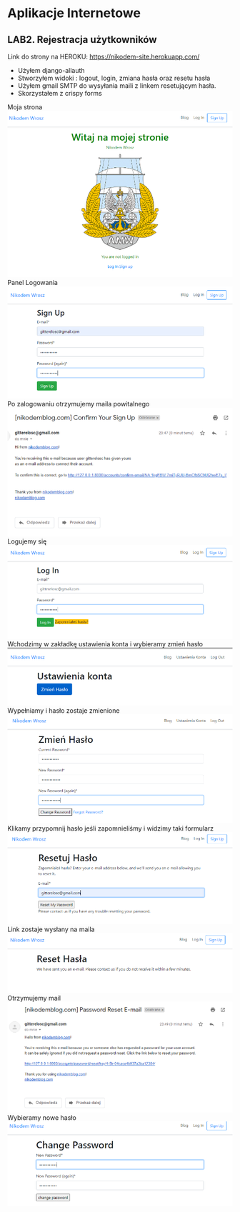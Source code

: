 # Aplikacje Internetowe

## LAB2. Rejestracja użytkowników
Link do strony na HEROKU:
https://nikodem-site.herokuapp.com/

- Użyłem django-allauth
- Stworzyłem widoki : logout, login, zmiana hasła oraz resetu hasła
- Użyłem gmail SMTP do wysyłania maili z linkem resetującym hasła.
- Skorzystałem z crispy forms

Moja strona
  ![strona głóna](/scr/1.PNG)
Panel Logowania
  ![strona głóna](/scr/2.PNG)
Po zalogowaniu otrzymujemy maila powitalnego
  ![strona głóna](/scr/3.PNG)
Logujemy się
  ![strona głóna](/scr/4.PNG)
Wchodzimy w zakładkę ustawienia konta i wybieramy zmień hasło
  ![strona głóna](/scr/5.PNG)
 Wypełniamy i hasło zostaje zmienione
  ![strona głóna](/scr/6.PNG)
 Klikamy przypomnij hasło jeśli zapomnieliśmy i widzimy taki formularz
  ![strona głóna](/scr/7.PNG)
 Link zostaje wysłany na maila
  ![strona głóna](/scr/8.PNG)
  Otrzymujemy mail
  ![strona głóna](/scr/9.PNG)
  Wybieramy nowe hasło
  ![strona głóna](/scr/10.PNG)



